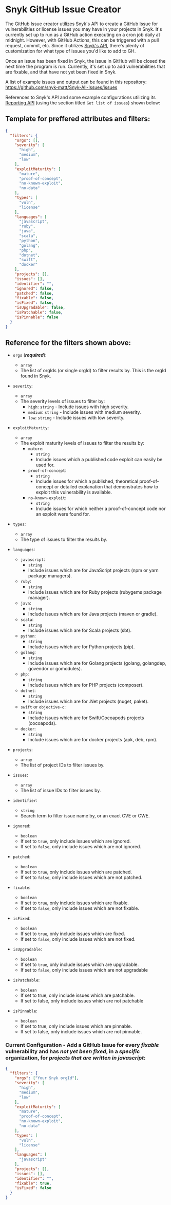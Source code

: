 # Snyk GitHub Issue Creator

The GitHub Issue creator utilizes Snyk's API to create a GitHub Issue for vulnerabilities or license issues you may have in your projects in Snyk. It's currently set up to run as a GitHub action executing on a cron job daily at midnight. However, with GitHub Actions, this can be triggered with a pull request, commit, etc. Since it utilizes [Snyk's API](https://snyk.docs.apiary.io/#introduction), there's plenty of customization for what type of issues you'd like to add to GH. 

Once an issue has been fixed in Snyk, the issue in GitHub will be closed the next time the program is run. Currently, it's set up to add vulnerabilities that are fixable, and that have not yet been fixed in Snyk.

A list of example issues and output can be found in this repository: https://github.com/snyk-matt/Snyk-All-Issues/issues

References to Snyk's API and some example configurations utilizing its [Reporting API](https://snyk.docs.apiary.io/#reference/reporting-api/latest-issues/get-list-of-issues) (using the section titled `Get list of issues`) shown below:

## Template for preffered attributes and filters:

```json
{
  "filters": {
    "orgs": [],
    "severity": [
      "high",
      "medium",
      "low"
    ],
    "exploitMaturity": [
      "mature",
      "proof-of-concept",
      "no-known-exploit",
      "no-data"
    ],
    "types": [
      "vuln",
      "license"
    ],
    "languages": [
      "javascript",
      "ruby",
      "java",
      "scala",
      "python",
      "golang",
      "php",
      "dotnet",
      "swift",
      "docker"
    ],
    "projects": [],
    "issues": [],
    "identifier": "",
    "ignored": false,
    "patched": false,
    "fixable": false,
    "isFixed": false,
    "isUpgradable": false,
    "isPatchable": false,
    "isPinnable": false
  }
}
```

## Reference for the filters shown above:

- `orgs` (***required***): 
  - `array`
  - The list of orgIds (or single orgId) to filter results by. This is the orgId found in Snyk.

- `severity`: 
  - `array` 
  - The severity levels of issues to filter by:
    - `high`: `string` - Include issues with high severity.
    - `medium`: `string` - Include issues with medium severity.
    - `low`: `string` - Include issues with low severity.

- `exploitMaturity`: 
  - `array` 
  - The exploit maturity levels of issues to filter the results by:
    - `mature`: 
      - `string`
      - Include issues which a published code exploit can easily be used for.
    - `proof-of-concept`:
      - `string`
      - Include issues for which a published, theoretical proof-of-concept or detailed explanation that demonstrates how to exploit this vulnerability is available.
    - `no-known-exploit`:
      - `string`
      - Include issues for which neither a proof-of-concept code nor an exploit were found for.

- `types`:
  - `array`
  - The type of issues to filter the results by.
  
- `languages`:
  - `javascript`:
    - `string`
    - Include issues which are for JavaScript projects (npm or yarn package managers).
  - `ruby`:
    - `string`
    - Include issues which are for Ruby projects (rubygems package manager).
  - `java`:
    - `string`
    - Include issues which are for Java projects (maven or gradle).
  - `scala`:
    - `string`
    - Include issues which are for Scala projects (sbt).
  - `python`:
    - `string`
    - Include issues which are for Python projects (pip).
  - `golang`:
    - `string`
    - Include issues which are for Golang projects (golang, golangdep, govendor or gomodules).
  - `php`:
    - `string`
    - Include issues which are for PHP projects (composer).
  - `dotnet`:
    - `string`
    - Include issues which are for .Net projects (nuget, paket).
  - `swift` or `objective-c`:
    - `string`
    - Include issues which are for Swift/Cocoapods projects (cocoapods).
  - `docker`:
    - `string`
    - Include issues which are for docker projects (apk, deb, rpm).

- `projects`:
  - `array`
  - The list of project IDs to filter issues by.

- `issues`:
  - `array`
  - The list of issue IDs to filter issues by.

- `identifier`:
  - `string`
  - Search term to filter issue name by, or an exact CVE or CWE.

- `ignored`:
  - `boolean`
  - If set to `true`, only include issues which are ignored. 
  - If set to `false`, only include issues which are not ignored.

- `patched`:
  - `boolean`
  - If set to `true`, only include issues which are patched. 
  - If set to `false`, only include issues which are not patched.

- `fixable`:
  - `boolean`
  - If set to `true`, only include issues which are fixable.
  - If set to `false`, only include issues which are not fixable.

- `isFixed`:
  - `boolean`
  - If set to `true`, only include issues which are fixed. 
  - If set to `false`, only include issues which are not fixed.

- `isUpgradable`:
  - `boolean`
  - If set to `true`, only include issues which are upgradable. 
  - If set to `false`, only include issues which are not upgradable

- `isPatchable`:
  - `boolean`
  - If set to true, only include issues which are patchable. 
  - If set to false, only include issues which are not patchable

- `isPinnable`:
  - `boolean`
  - If set to true, only include issues which are pinnable. 
  - If set to false, only include issues which are not pinnable.


### Current Configuration - Add a GitHub Issue for every *fixable* vulnerability and has *not yet been fixed*, in a *specific* organization, for *projects that are written in javascript*:

```json
{
  "filters": {
    "orgs": ["Your Snyk orgId"], 
    "severity": [
      "high",
      "medium",
      "low"
    ],
    "exploitMaturity": [
      "mature",
      "proof-of-concept",
      "no-known-exploit",
      "no-data"
    ],
    "types": [
      "vuln",
      "license"
    ],
    "languages": [
      "javascript"
    ],
    "projects": [],
    "issues": [],
    "identifier": "",
    "fixable": true,
    "isFixed": false
  }
}
```



